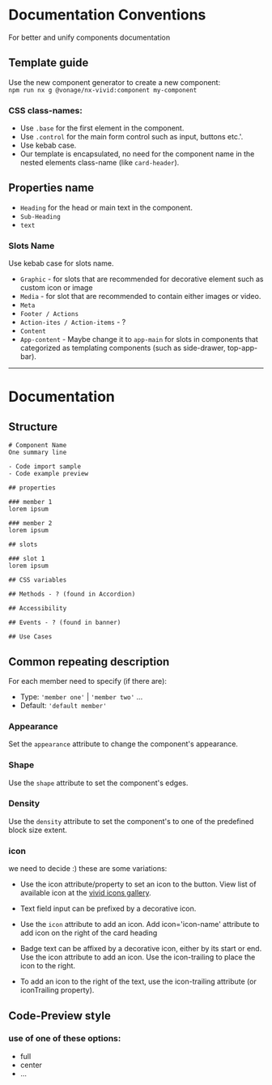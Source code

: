# Documentation Conventions
For better and unify components documentation

## Template guide
Use the new component generator to create a new component:  
`npm run nx g @vonage/nx-vivid:component my-component`


### CSS class-names:

- Use `.base` for the first element in the component.
- Use `.control` for the main form control such as input, buttons etc.'.
- Use kebab case.
- Our template is encapsulated, no need for the component name in the nested elements class-name (like `card-header`).

## Properties name

- `Heading` for the head or main text in the component.
- `Sub-Heading`
- `text`


### Slots Name
Use kebab case for slots name.

- `Graphic` - for slots that are recommended for decorative element such as custom icon or image
- `Media` - for slot that are recommended to contain either images or video.
- `Meta`
- `Footer / Actions`
- `Action-ites / Action-items` - ?
- `Content` 
- `App-content` - Maybe change it to `app-main` for slots in components that categorized as templating components (such as side-drawer, top-app-bar). 

<hr> 

# Documentation
## Structure

```
# Component Name
One summary line

- Code import sample
- Code example preview 

## properties

### member 1
lorem ipsum

### member 2
lorem ipsum

## slots

### slot 1
lorem ipsum

## CSS variables

## Methods - ? (found in Accordion)

## Accessibility

## Events - ? (found in banner)

## Use Cases
```
## Common repeating description

For each member need to specify (if there are):
- Type: `'member one'` | `'member two'` ...
- Default: `'default member'`

### Appearance
Set the `appearance` attribute to change the component's appearance.

### Shape
Use the `shape` attribute to set the component's edges.

### Density
Use the `density` attribute to set the component's to one of the predefined block size extent.

### icon
we need to decide :)
these are some variations:
- Use the icon attribute/property to set an icon to the button. View list of available icon at the [vivid icons gallery](https://icons.vivid.vonage.com/).

- Text field input can be prefixed by a decorative icon.

- Use the `icon` attribute to add an icon.
  Add icon='icon-name' attribute to add icon on the right of the card heading

- Badge text can be affixed by a decorative icon, either by its start or end. Use the icon attribute to add an icon. Use the icon-trailing to place the icon to the right.
- To add an icon to the right of the text, use the icon-trailing attribute (or iconTrailing property).




## Code-Preview style
### use of one of these options:
- full
- center
- ...

